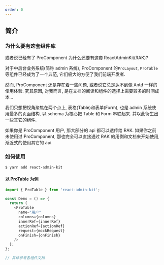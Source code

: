 ```yaml
---
order: 0
---
```


## 简介

### 为什么要有这套组件库

或者说已经有了 ProComponent 为什么还要有这套 ReactAdminKit(RAK)?

对于中后台业务系统(简称 admin 系统), ProComponent 的`ProLayout`, `ProTable`等组件已经成为了一个典范, 它们极大的方便了我们前端开发者.

然而, ProComponent 还是存在着一些问题, 或者说它总是达不到像 Antd 一样的使用体验. 究其原因, 对我而言, 是在文档的阅读和组件的选择上需要较多的时间成本...

我们只想把视角聚焦在两个点上, 表格(Table)和表单(Form), 也是 admin 系统使用最多的页面结构, 以 schema 为核心把 Table 和 Form 串联起来. 并以此衍生出一些其它的组件.

如果你是 ProComponent 用户, 那大部分的 api 都可以透传给 RAK. 如果你之前未使用过 ProComponent, 那也完全可以直接通过 RAK 的用例和文档来开始使用, 渐近式的使用其它的 api.

### 如何使用

```bash
$ yarn add react-admin-kit
```

#### 以 ProTable 为例

```js
import { ProTable } from 'react-admin-kit';

const Demo = () => {
  return (
    <ProTable
      name="用户"
      columns={columns}
      innerRef={innerRef}
      actionRef={actionRef}
      request={mockRequest}
      onFinish={onFinish}
    />
  );
};

// 具体参考各组件文档
```
